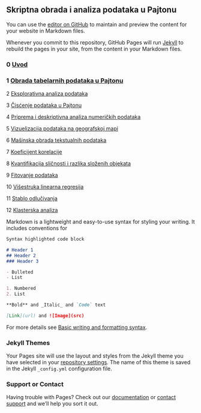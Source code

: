 ## Skriptna obrada i analiza podataka u Pajtonu

You can use the [editor on GitHub](https://github.com/sverbic/skriptna-obrada-podataka/edit/gh-pages/index.md) to maintain and preview the content for your website in Markdown files.

Whenever you commit to this repository, GitHub Pages will run [Jekyll](https://jekyllrb.com/) to rebuild the pages in your site, from the content in your Markdown files.

### 0 [Uvod](https://github.com/sverbic/skriptna-obrada-podataka/blob/main/notebooks/0%20Uvod.ipynb)

### 1 [Obrada tabelarnih podataka u Pajtonu](https://github.com/sverbic/skriptna-obrada-podataka/blob/main/notebooks/1%20Obrada%20tabelarnih%20podataka%20u%20Pajtonu.ipynb)

2 [Eksplorativna analiza podataka](https://github.com/sverbic/skriptna-obrada-podataka/blob/main/notebooks/2%20Eksplorativna%20analiza%20podataka.ipynb)

3 [Čisćenje podataka u Pajtonu](https://github.com/sverbic/skriptna-obrada-podataka/blob/main/notebooks/3%20%C4%8Cis%C4%87enje%20podataka%20u%20Pajtonu.ipynb)

4 [Priprema i deskriptivna analiza numeričkih podataka](https://github.com/sverbic/skriptna-obrada-podataka/blob/main/notebooks/4%20Priprema%20i%20deskriptivna%20analiza%20numeri%C4%8Dkih%20podataka.ipynb)

5 [Vizuelizacija podataka na geografskoj mapi](https://github.com/sverbic/skriptna-obrada-podataka/blob/main/notebooks/5%20Vizuelizacija%20podataka%20na%20geografskoj%20mapi.ipynb)

6 [Mašinska obrada tekstualnih podataka](https://github.com/sverbic/skriptna-obrada-podataka/blob/main/notebooks/6%20Ma%C5%A1inska%20obrada%20tekstualnih%20podataka.ipynb)

7 [Koeficijent korelacije](https://github.com/sverbic/skriptna-obrada-podataka/blob/main/notebooks/7%20Koeficijent%20korelacije.ipynb)

8 [Kvantifikacija sličnosti i razlika složenih objekata](https://github.com/sverbic/skriptna-obrada-podataka/blob/main/notebooks/8%20Kvantifikacija%20sli%C4%8Dnosti%20i%20razlika%20slo%C5%BEenih%20objekata.ipynb)

9 [Fitovanje podataka](https://github.com/sverbic/skriptna-obrada-podataka/blob/main/notebooks/9%20Fitovanje%20podataka.ipynb) 

10 [Višestruka linearna regresija](https://github.com/sverbic/skriptna-obrada-podataka/blob/main/notebooks/10%20Vi%C5%A1estruka%20linearna%20regresija.ipynb)

11 [Stablo odlučivanja](https://github.com/sverbic/skriptna-obrada-podataka/blob/main/notebooks/11%20Stablo%20odlu%C4%8Divanja.ipynb)

12 [Klasterska analiza](https://github.com/sverbic/skriptna-obrada-podataka/blob/main/notebooks/12%20Klasterska%20analiza.ipynb)

Markdown is a lightweight and easy-to-use syntax for styling your writing. It includes conventions for

```markdown
Syntax highlighted code block

# Header 1
## Header 2
### Header 3

- Bulleted
- List

1. Numbered
2. List

**Bold** and _Italic_ and `Code` text

[Link](url) and ![Image](src)
```

For more details see [Basic writing and formatting syntax](https://docs.github.com/en/github/writing-on-github/getting-started-with-writing-and-formatting-on-github/basic-writing-and-formatting-syntax).

### Jekyll Themes

Your Pages site will use the layout and styles from the Jekyll theme you have selected in your [repository settings](https://github.com/sverbic/skriptna-obrada-podataka/settings/pages). The name of this theme is saved in the Jekyll `_config.yml` configuration file.

### Support or Contact

Having trouble with Pages? Check out our [documentation](https://docs.github.com/categories/github-pages-basics/) or [contact support](https://support.github.com/contact) and we’ll help you sort it out.
